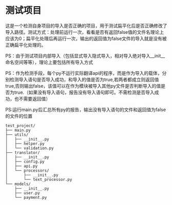 # 测试项目
这是一个检测自身项目的导入是否正确的项目，用于测试扁平化后是否正确修改了导入路径。测试方式：处理前运行一次，看看是否有返回false值的文件名理论上应该为0；扁平化处理后再运行一次，输出的返回值为false文件的导入就是没有被正确扁平化处理的。

PS：由于测试项目内部导入（包括显式导入隐式导入，相对导入绝对导入__init__命名空间等等），理论上要包括所有导入方式

PS：作为检测手段，每个py不运行实际翻译api的程序，而是作为导入的载体，分别检测导入语句是否导入成功，和导入的值是否为true,若两者都成立则返回值true,否则输出false，该值可以在作为模块被导入其他py文件是否判断导入的值是否为true.（如果没有导入语句，报告没有导入语句即可。不需检测是否导入成功，也不需要返回值）

PS:运行main.py后汇总所有py的报告，输出没有导入语句的文件和返回值为false的文件的位置

```tree
test_project/
├── main.py
├── utils/
│   ├── __init__.py
│   ├── helper.py
│   └── validation.py
├── translator/
│   ├── __init__.py
│   ├── config.py
│   ├── api.py
│   └── processors/
│       ├── __init__.py
│       └── text_processor.py
└── models/
    ├── __init__.py
    ├── user.py
    └── payment.py
```
